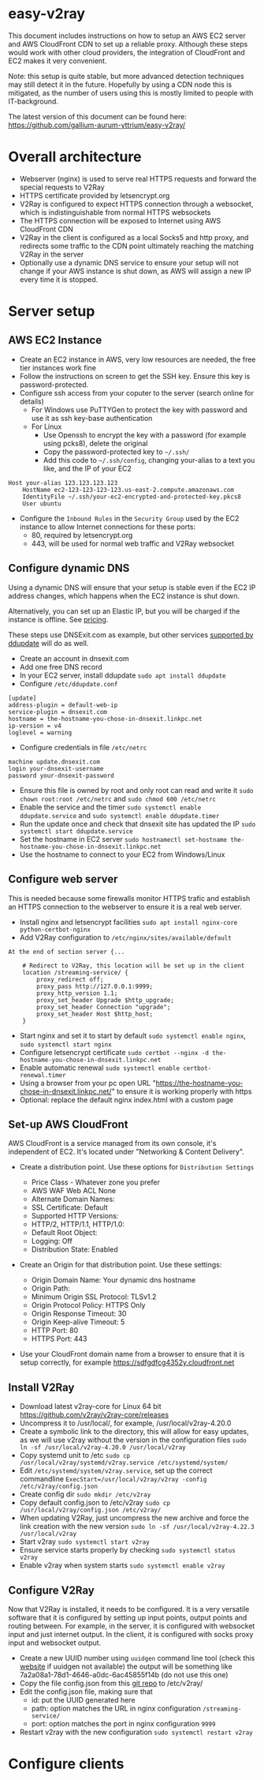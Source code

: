 # easy-v2ray
This document includes instructions on how to setup an AWS EC2 server and AWS CloudFront CDN to set up a reliable proxy. Although these steps would work with other cloud providers, the integration of CloudFront and EC2 makes it very convenient.

Note: this setup is quite stable, but more advanced detection techniques may still detect it in the future. Hopefully by using a CDN node this is mitigated, as the number of users using this is mostly limited to people with IT-background.

The latest version of this document can be found here: https://github.com/gallium-aurum-yttrium/easy-v2ray/

# Overall architecture
 - Webserver (nginx) is used to serve real HTTPS requests and forward the special requests to V2Ray
 - HTTPS certificate provided by letsencrypt.org
 - V2Ray is configured to expect HTTPS connection through a websocket, which is indistinguishable from normal HTTPS websockets
 - The HTTPS connection will be exposed to Internet using AWS CloudFront CDN
 - V2Ray in the client is configured as a local Socks5 and http proxy, and redirects some traffic to the CDN point ultimately reaching the matching V2Ray in the server
 - Optionally use a dynamic DNS service to ensure your setup will not change if your AWS instance is shut down, as AWS will assign a new IP every time it is stopped.
 
# Server setup
## AWS EC2 Instance
  - Create an EC2 instance in AWS, very low resources are needed, the free tier instances work fine
  - Follow the instructions on screen to get the SSH key. Ensure this key is password-protected.
  - Configure ssh access from your coputer to the server (search online for details)
    - For Windows use PuTTYGen to protect the key with password and use it as ssh key-base authentication
    - For Linux
      - Use Openssh to encrypt the key with a password (for example using pcks8), delete the original
      - Copy the password-protected key to `~/.ssh/`
      - Add this code to `~/.ssh/config`, changing your-alias to a text you like, and the IP of your EC2
```
Host your-alias 123.123.123.123
    HostName ec2-123-123-123-123.us-east-2.compute.amazonaws.com
    IdentityFile ~/.ssh/your-ec2-encrypted-and-protected-key.pkcs8
    User ubuntu
```
  - Configure the `Inbound Rules` in the `Security Group` used by the EC2 instance to allow Internet connections for these ports:
    - 80, required by letsencrypt.org
    - 443, will be used for normal web traffic and V2Ray websocket

## Configure dynamic DNS
Using a dynamic DNS will ensure that your setup is stable even if the EC2 IP address changes, which happens when the EC2 instance is shut down.

Alternatively, you can set up an Elastic IP, but you will be charged if the instance is offline. See [pricing](https://aws.amazon.com/premiumsupport/knowledge-center/elastic-ip-charges/).

These steps use DNSExit.com as example, but other services [supported by ddupdate](https://github.com/leamas/ddupdate/tree/devel/plugins) will do as well.
  - Create an account in dnsexit.com
  - Add one free DNS record
  - In your EC2 server, install ddupdate `sudo apt install ddupdate`
  - Configure `/etc/ddupdate.conf`
```
[update]
address-plugin = default-web-ip
service-plugin = dnsexit.com
hostname = the-hostname-you-chose-in-dnsexit.linkpc.net
ip-version = v4
loglevel = warning
```
  - Configure credentials in file `/etc/netrc`
```
machine update.dnsexit.com
login your-dnsexit-username
password your-dnsexit-password
```
  - Ensure this file is owned by root and only root can read and write it `sudo chown root:root /etc/netrc` and `sudo chmod 600 /etc/netrc`
  - Enable the service and the timer `sudo systemctl enable ddupdate.service` and `sudo systemctl enable ddupdate.timer`
  - Run the update once and check that dnsexit site has updated the IP `sudo systemctl start ddupdate.service`
  - Set the hostname in EC2 server `sudo hostnamectl set-hostname the-hostname-you-chose-in-dnsexit.linkpc.net`
  - Use the hostname to connect to your EC2 from Windows/Linux

## Configure web server
This is needed because some firewalls monitor HTTPS trafic and establish an HTTPS connection to the webserver to ensure it is a real web server.
  - Install nginx and letsencrypt facilities `sudo apt install nginx-core python-certbot-nginx`
  - Add V2Ray configuration to `/etc/nginx/sites/available/default`
```
At the end of section server {...

    # Redirect to V2Ray, this location will be set up in the client
    location /streaming-service/ {
        proxy_redirect off;
        proxy_pass http://127.0.0.1:9999;
        proxy_http_version 1.1;
        proxy_set_header Upgrade $http_upgrade;
        proxy_set_header Connection "upgrade";
        proxy_set_header Host $http_host;
    }
```
  - Start nginx and set it to start by default `sudo systemctl enable nginx`, `sudo systemctl start nginx`
  - Configure letsencrypt certificate `sudo certbot --nginx -d the-hostname-you-chose-in-dnsexit.linkpc.net`
  - Enable automatic renewal `sudo systemctl enable certbot-renewal.timer`
  - Using a browser from your pc open URL "https://the-hostname-you-chose-in-dnsexit.linkpc.net/" to ensure it is working properly with https
  - Optional: replace the default nginx index.html with a custom page

## Set-up AWS CloudFront
AWS CloudFront is a service managed from its own console, it's independent of EC2. It's located under "Networking & Content Delivery".

  - Create a distribution point. Use these options for `Distribution Settings`
    - Price Class - Whatever zone you prefer
    - AWS WAF Web ACL	None
    - Alternate Domain Names: 
    - SSL Certificate: Default
    - Supported HTTP Versions: 
    - HTTP/2, HTTP/1.1, HTTP/1.0: 
    - Default Root Object: 
    - Logging: Off
    - Distribution State: Enabled

  - Create an Origin for that distribution point. Use these settings:
    - Origin Domain Name: Your dynamic dns hostname
    - Origin Path: 
    - Minimum Origin SSL Protocol: TLSv1.2
    - Origin Protocol Policy: HTTPS Only
    - Origin Response Timeout: 30
    - Origin Keep-alive Timeout: 5
    - HTTP Port: 80
    - HTTPS Port: 443
  - Use your CloudFront domain name from a browser to ensure that it is setup correctly, for example https://sdfgdfcg4352y.cloudfront.net

## Install V2Ray
  - Download latest v2ray-core for Linux 64 bit https://github.com/v2ray/v2ray-core/releases
  - Uncompress it to /usr/local/, for example, /usr/local/v2ray-4.20.0
  - Create a symbolic link to the directory, this will allow for easy updates, as we will use v2ray without the version in the configuration files `sudo ln -sf /usr/local/v2ray-4.20.0 /usr/local/v2ray`
  - Copy systemd unit to /etc `sudo cp /usr/local/v2ray/systemd/v2ray.service /etc/systemd/system/`
  - Edit `/etc/systemd/system/v2ray.service`, set up the correct commandline `ExecStart=/usr/local/v2ray/v2ray -config /etc/v2ray/config.json`
  - Create config dir `sudo mkdir /etc/v2ray`
  - Copy default config.json to /etc/v2ray `sudo cp /usr/local/v2ray/config.json /etc/v2ray/`
  - When updating V2Ray, just uncompress the new archive and force the link creation with the new version `sudo ln -sf /usr/local/v2ray-4.22.3 /usr/local/v2ray`
  - Start v2ray `sudo systemctl start v2ray`
  - Ensure service starts properly by checking `sudo systemctl status v2ray`
  - Enable v2ray when system starts `sudo systemctl enable v2ray`

## Configure V2Ray
Now that V2Ray is installed, it needs to be configured. It is a very versatile software that it is configured by setting up input points, output points and routing between. For example, in the server, it is configured with websocket input and just internet output. In the client, it is configured with socks proxy input and websocket output.

  - Create a new UUID number using `uuidgen` command line tool (check this [website](https://www.uuidgenerator.net/) if uuidgen not available) the output will be something like 7a2a08a1-78d1-4646-a0dc-6ac45855f14b (do not use this one)
  - Copy the file config.json from this [git repo](https://github.com/gallium-aurum-yttrium/easy-v2ray/) to /etc/v2ray/
  - Edit the config.json file, making sure that
    - id: put the UUID generated here
    - path: option matches the URL in nginx configuration `/streaming-service/`
    - port: option matches the port in nginx configuration `9999`
  - Restart v2ray with the new configuration `sudo systemctl restart v2ray`

# Configure clients
